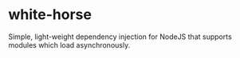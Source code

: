 # white-horse

Simple, light-weight dependency injection for NodeJS that supports modules which load asynchronously.
